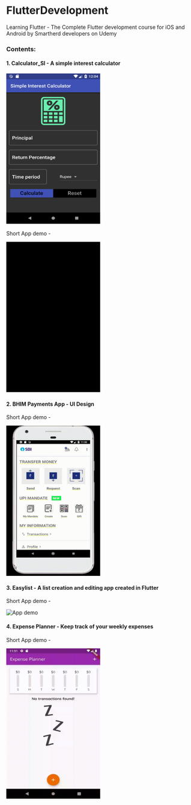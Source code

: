 # FlutterDevelopment
Learning Flutter - The Complete Flutter development course for iOS and Android by Smartherd developers on Udemy

### Contents:

#### 1. Calculator_SI - A simple interest calculator

<img src="./calculator_si/app_demo/calculator.png" alt="App screenshot" width="250" height="400"/>

Short App demo -

<img src="./calculator_si/app_demo/appflow.gif" alt="App demo" width="250" height="400"/>

#### 2.  BHIM Payments App - UI Design 

Short App demo -

<img src="./udacity-course/bhim_app/BHIM.gif" alt="App demo" width="250" height="400"/>

#### 3. Easylist - A list creation and editing app created in Flutter 

Short App demo -

<img src="./easylist/app_demo/easylist.gif" alt="App demo" width="250" height="400"/>

#### 4. Expense Planner - Keep track of your weekly expenses

Short App demo -

<img src="./expense_planner/app_demo/expenseplanner.gif" alt="App demo" width="250" height="400"/>
